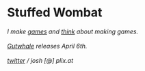 # Stuffed Wombat

*I make [games](games) and [think](thinking) about making games.*
<br><br>
*[Gutwhale](gutwhale) releases April 6th.*
<br><br>
*<a href="https://twitter.com/wombatstuff" target="_blank">twitter</a> / josh [@] plix.at*
